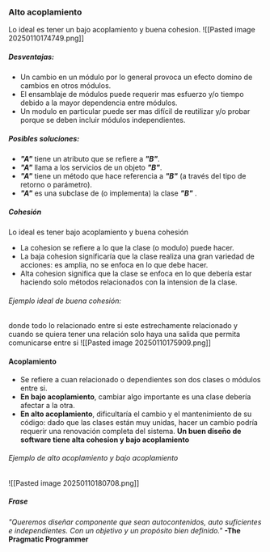 ### Alto acoplamiento
Lo ideal es tener un bajo acoplamiento y buena cohesion.
![[Pasted image 20250110174749.png]]

##### Desventajas:
* Un cambio en un módulo por lo general provoca un efecto domino de cambios en otros módulos.
* El ensamblaje de módulos puede requerir mas esfuerzo y/o tiempo debido a la mayor dependencia entre módulos.
* Un modulo en particular puede ser mas difícil de reutilizar y/o probar porque se deben incluir módulos independientes.

##### Posibles soluciones:
 * ***"A"*** tiene un atributo que se refiere a ***"B"***.
 * ***"A"*** llama a los servicios de un objeto ***"B"***.
 * ***"A"*** tiene un método que hace referencia a ***"B"*** (a través del tipo de retorno o parámetro).
 * ***"A"*** es una subclase de (o implementa) la clase ***"B"*** .

##### Cohesión
Lo ideal es tener bajo acoplamiento y buena cohesión
* La cohesion se refiere a lo que la clase (o modulo) puede hacer.
* La baja cohesion significaría que la clase realiza una gran variedad de acciones: es amplia, no se enfoca en lo que debe hacer.
* Alta cohesion significa que la clase se enfoca en lo que debería estar haciendo solo métodos relacionados con la intension de la clase.

###### Ejemplo ideal de buena cohesión:
donde todo lo relacionado entre si este estrechamente relacionado y cuando se quiera tener una relación solo haya una salida que permita comunicarse entre si 
![[Pasted image 20250110175909.png]]
#### Acoplamiento
* Se refiere a cuan relacionado o dependientes son dos clases o módulos entre si. 
* **En bajo acoplamiento**, cambiar algo importante es una clase debería afectar a la otra.
* **En alto acoplamiento**, dificultaría el cambio y el mantenimiento de su código: dado que las clases están muy unidas, hacer  un cambio podría requerir una renovación completa del sistema.
**Un buen diseño de software tiene alta cohesion y bajo acoplamiento**
###### Ejemplo de alto acoplamiento y bajo acoplamiento
![[Pasted image 20250110180708.png]]

##### Frase
*"Queremos diseñar componente que sean autocontenidos, auto suficientes e independientes. Con un objetivo y un propósito bien definido."*
**-The Pragmatic Programmer**